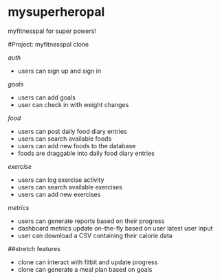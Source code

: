 # mysuperheropal
myfitnesspal for super powers!

#Project: myfitnesspal clone

*auth*
- users can sign up and sign in

*goals*
- users can add goals
- user can check in with weight changes

*food*
- users can post daily food diary entries
- users can search available foods
- users can add new foods to the database
- foods are draggable into daily food diary entries

*exercise*
- users can log exercise activity
- users can search available exercises
- users can add new exercises

*metrics*
- users can generate reports based on their progress
- dashboard metrics update on-the-fly based on user latest user input
- user can download a CSV containing their calorie data

##stretch features
- clone can interact with fitbit and update progress
- clone can generate a meal plan based on goals
